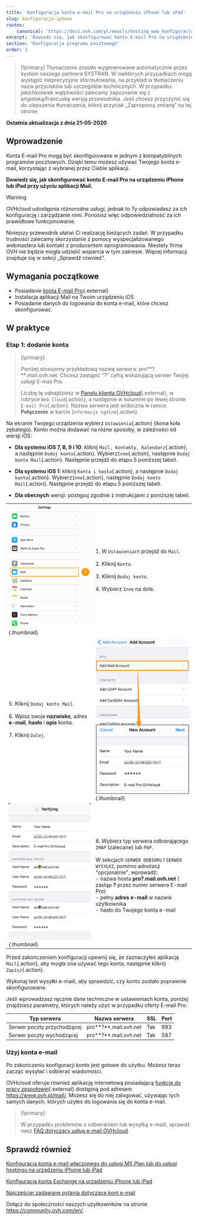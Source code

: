 ```yaml
---
title: 'Konfiguracja konta e-mail Pro na urządzeniu iPhone lub iPad'
slug: konfiguracja-iphone
routes:
    canonical: 'https://docs.ovh.com/pl/emails/hosting_www_konfiguracja_na_iphone_ios_91/'
excerpt: 'Dowiedz się, jak skonfigurować konto E-mail Pro na urządzeniu iPhone lub iPad przy użyciu aplikacji Mail'
section: 'Konfiguracja programu pocztowego'
order: 3
---
```



> [!primary]
> Tłumaczenie zostało wygenerowane automatycznie przez system naszego partnera SYSTRAN. W niektórych przypadkach mogą wystąpić nieprecyzyjne sformułowania, na przykład w tłumaczeniu nazw przycisków lub szczegółów technicznych. W przypadku jakichkolwiek wątpliwości zalecamy zapoznanie się z angielską/francuską wersją przewodnika. Jeśli chcesz przyczynić się do ulepszenia tłumaczenia, kliknij przycisk „Zaproponuj zmianę” na tej stronie.
> 

**Ostatnia aktualizacja z dnia 21-05-2020**

## Wprowadzenie

Konta E-mail Pro mogą być skonfigurowane w jednym z kompatybilnych programów pocztowych. Dzięki temu możesz używać Twojego konta e-mail, korzystając z wybranej przez Ciebie aplikacji.

**Dowiedz się, jak skonfigurować konto E-mail Pro na urządzeniu iPhone lub iPad przy użyciu aplikacji Mail.**

> [!warning]
>
> OVHcloud udostępnia różnorodne usługi, jednak to Ty odpowiadasz za ich konfigurację i zarządzanie nimi. Ponosisz więc odpowiedzialność za ich prawidłowe funkcjonowanie.
>
> Niniejszy przewodnik ułatwi Ci realizację bieżących zadań. W przypadku trudności zalecamy skorzystanie z pomocy wyspecjalizowanego webmastera lub kontakt z producentem oprogramowania. Niestety firma OVH nie będzie mogła udzielić wsparcia w tym zakresie. Więcej informacji znajduje się w sekcji „Sprawdź również”.
>

## Wymagania początkowe

- Posiadanie [konta E-mail Pro](https://www.ovhcloud.com/pl/emails/email-pro/){.external}
- Instalacja aplikacji Mail na Twoim urządzeniu iOS
- Posiadanie danych do logowania do konta e-mail, które chcesz skonfigurować.

## W praktyce

### Etap 1: dodanie konta

> [!primary]
>
> Poniżej stosujemy przykładową nazwę serwera: pro**?**.mail.ovh.net. Chcesz zastąpić "?" cyfrą wskazującą serwer Twojej usługi E-mail Pro.
>
> Liczbę tę odnajdziesz w [Panelu klienta OVHcloud](https://www.ovh.com/auth/?action=gotomanager&from=https://www.ovh.pl/&ovhSubsidiary=pl){.external}, w rubryce `Web Cloud`{.action}, a następnie w kolumnie po lewej stronie `E-mail Pro`{.action}. Nazwa serwera jest widoczna w ramce **Połączenie** w karcie `Informacje ogólne`{.action}.
>

Na ekranie Twojego urządzenia wybierz `Ustawienia`{.action} (ikona koła zębatego). Konto można dodawać na różne sposoby, w zależności od wersji iOS:

- **Dla systemu iOS 7, 8, 9 i 10**: kliknij `Mail, Kontakty, Kalendarz`{.action}, a następnie `Dodaj konto`{.action}. Wybierz`Inne`{.action}, następnie `Dodaj konto Mail`{.action}. Następnie przejdź do etapu 5 poniższej tabeli.

- **Dla systemu iOS 1**: kliknij `Konta i hasła`{.action}, a następnie `Dodaj konto`{.action}. Wybierz`Inne`{.action}, następnie `Dodaj konto Mail`{.action}. Następnie przejdź do etapu 5 poniższej tabeli.

- **Dla obecnych** wersji: postępuj zgodnie z instrukcjami z poniższej tabeli.

| | |
|---|---|
|![Exchange](images/configuration-mail-ios-step01.gif){.thumbnail}|1. W `Ustawieniach` przejdź do `Mail`. <br><br> 2. Kliknij `Konta`.<br><br> 3. Kliknij `Dodaj konto`.<br><br> 4. Wybierz `Inne` na dole.|
|5. Kliknij `Dodaj konto Mail`.<br><br>6. Wpisz swoje **nazwisko**, adres **e-mail**, **hasło** i **opis** konta.<br><br>7. Kliknij `Dalej`.|![Exchange](images/configuration-mailpro-ios-step02.png){.thumbnail}|
|![Exchange](images/configuration-mailpro-ios-step03.png){.thumbnail}|8. Wybierz typ serwera odbierającego `IMAP` (zalecane) lub `POP`.<br><br>W sekcjach `SERWER ODBIORU` I `SERWER WYSYŁKI`, pomimo adnotacji "opcjonalnie", wprowadź: <br>- nazwa hosta **pro?.mail.ovh.net** ( zastąp **?** przez numer serwera E-mail Pro) <br>- pełny **adres e-mail** w nazwie użytkownika <br>- hasło do Twojego konta e-mail|

Przed zakończeniem konfiguracji upewnij się, że zaznaczyłeś aplikację `Mail`{.action}, aby mogła ona używać tego konta, następnie kliknij `Zapisz`{.action}.

Wykonaj test wysyłki e-maili, aby sprawdzić, czy konto zostało poprawnie skonfigurowane.

Jeśli wprowadzasz ręcznie dane techniczne w ustawieniach konta, poniżej znajdziesz parametry, których należy użyć w przypadku oferty E-mail Pro:

|Typ serwera|Nazwa serwera|SSL|Port|
|---|---|---|---|
|Serwer poczty przychodzącej|pro**?**.mail.ovh.net|Tak|993|
|Serwer poczty wychodzącej|pro**?**.mail.ovh.net|Tak|587|

### Użyj konta e-mail

Po zakończeniu konfiguracji konto jest gotowe do użytku. Możesz teraz zacząć wysyłać i odbierać wiadomości.

OVHcloud oferuje również aplikację internetową posiadającą [funkcje do pracy zespołowej](https://www.ovhcloud.com/pl/emails/){.external} dostępną pod adresem <https://www.ovh.pl/mail/>. Możesz się do niej zalogować, używając tych samych danych, których użyłeś do logowania się do konta e-mail.

> [!primary]
>
> W przypadku problemów z odbieraniem lub wysyłką e-maili, sprawdź nasz [FAQ dotyczący usług e-mail OVHcloud](https://docs.ovh.com/pl/emails/faq-konta-email/).
>

## Sprawdź również

[Konfiguracja konta e-mail włączonego do usługi MX Plan lub do usługi hostingu na urządzeniu iPhone lub iPad](https://docs.ovh.com/pl/emails/hosting_www_konfiguracja_na_iphone_ios_91/)

[Konfiguracja konta Exchange na urządzeniu iPhone lub iPad](https://docs.ovh.com/pl/microsoft-collaborative-solutions/exchange_20132016_automatyczna_konfiguracja_z_poziomu_ios_iphone_-_ipad/)

[Najczęściej zadawane pytania dotyczące kont e-mail](https://docs.ovh.com/pl/emails/faq-konta-email/)

Dołącz do społeczności naszych użytkowników na stronie <https://community.ovh.com/en/>.
